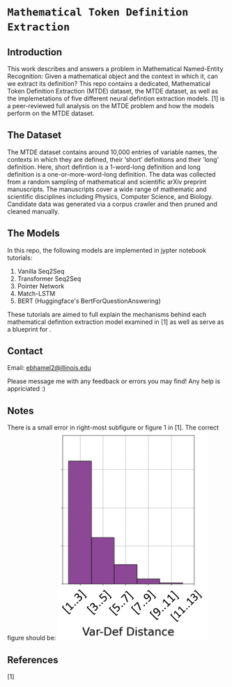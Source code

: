 ``Mathematical Token Definition Extraction``
================

Introduction
------------

This work describes and answers a problem in Mathematical Named-Entity Recognition: Given a mathematical object and the context in which it, can we extract its definition?  This repo contains a dedicated, Mathematical Token Definition Extraction (MTDE) dataset, the MTDE dataset, as well as the implemetations of five different neural defintion extraction models. [1] is a peer-reviewed full analysis on the MTDE problem and how the models perform on the MTDE dataset. 

The Dataset
-----------

The MTDE dataset contains around 10,000 entries of variable names, the contexts in which they are defined, their ‘short’ definitions and their ’long’ definition.  Here, short defintion is a 1-word-long definition and long definition is a one-or-more-word-long definition. The data was collected from a random sampling of mathematical and scientific arXiv preprint manuscripts. The manuscripts cover a wide range of mathematic and scientific disciplines including Physics, Computer Science, and Biology. Candidate data was generated via a corpus crawler and then pruned and cleaned manually. 

The Models
-----------

In this repo, the following models are implemented in jypter notebook tutorials:

1. Vanilla Seq2Seq
2. Transformer Seq2Seq
3. Pointer Network
4. Match-LSTM
5. BERT (Huggingface's BertForQuestionAnswering)

These tutorials are aimed to full explain the mechanisms behind each mathematical defintion extraction model examined in [1] as well as serve as a blueprint for .

Contact
-------
Email: <ebhamel2@illinois.edu>

Please message me with any feedback or errors you may find!  Any help is appriciated :)

Notes
-------
There is a small error in right-most subfigure or figure 1 in [1]. The correct figure should be:
![Corrected Subfigure](/images/correct_subfigure.png)

References
-------
[1] 
